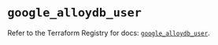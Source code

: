 # `google_alloydb_user`

Refer to the Terraform Registry for docs: [`google_alloydb_user`](https://registry.terraform.io/providers/hashicorp/google/6.21.0/docs/resources/alloydb_user).
